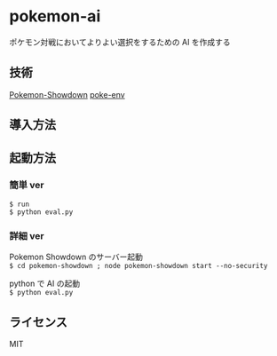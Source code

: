 # pokemon-ai

ポケモン対戦においてよりよい選択をするための AI を作成する

## 技術

[Pokemon-Showdown](https://github.com/smogon/Pokemon-Showdown)
[poke-env](https://github.com/hsahovic/poke-env)

## 導入方法

## 起動方法

### 簡単 ver

`$ run`  
`$ python eval.py`


### 詳細 ver

Pokemon Showdown のサーバー起動  
`$ cd pokemon-showdown ; node pokemon-showdown start --no-security`  

python で AI の起動  
`$ python eval.py`

## ライセンス

MIT
